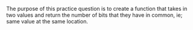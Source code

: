 The purpose of this practice question is to create a function that takes in two values and return the number of bits that they have in common, ie; same value at the same location. 